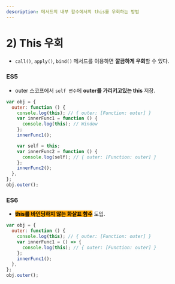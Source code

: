 ```yaml
---
description: 메서드의 내부 함수에서의 this를 우회하는 방법
---
```


# 2) This 우회

* `call()`, `apply()`, `bind()` 메서드를 이용하면 **깔끔하게 우회**할 수 있다.

### ES5

* outer 스코프에서 `self 변수`에 **outer를 가리키고있는 this** 저장.

```javascript
var obj = {
  outer: function () {
    console.log(this); // { outer: [Function: outer] }
    var innerFunc1 = function () {
      console.log(this); // Window
    };
    innerFunc1();

    var self = this;
    var innerFunc2 = function () {
      console.log(self); // { outer: [Function: outer] }
    };
    innerFunc2();
  },
};
obj.outer();
```

### ES6

* <mark style="background-color:orange;">**this를 바인딩하지 않는 화살표 함수**</mark> 도입.

```javascript
var obj = {
  outer: function () {
    console.log(this); // { outer: [Function: outer] }
    var innerFunc1 = () => {
      console.log(this); // { outer: [Function: outer] }
    };
    innerFunc1();
  },
};
obj.outer();
```
